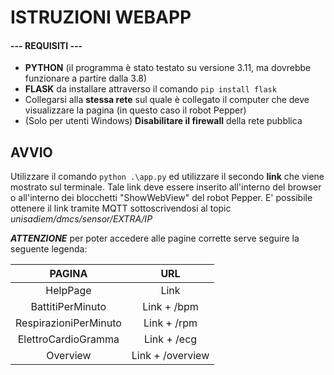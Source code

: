 # ISTRUZIONI WEBAPP

#### --- REQUISITI ---

- **PYTHON** (il programma è stato testato su versione 3.11, ma dovrebbe funzionare a partire dalla 3.8)
- **FLASK** da installare attraverso il comando `pip install flask`
- Collegarsi alla **stessa rete** sul quale è collegato il computer che deve visualizzare la pagina (in questo caso il robot Pepper)
- (Solo per utenti Windows) **Disabilitare il firewall** della rete pubblica

## AVVIO

Utilizzare il comando `python .\app.py` ed utilizzare il secondo **link** che viene mostrato sul terminale. Tale link deve essere inserito all'interno del browser o all'interno dei blocchetti "ShowWebView" del robot Pepper. E' possibile ottenere il link tramite MQTT sottoscrivendosi al topic *unisadiem/dmcs/sensor/EXTRA/IP*

***ATTENZIONE*** per poter accedere alle pagine corrette serve seguire la seguente legenda:

|         PAGINA        |        URL       |
|:---------------------:|:----------------:|
|        HelpPage       |       Link       |
|    BattitiPerMinuto   |    Link + /bpm   |
| RespirazioniPerMinuto |    Link + /rpm   |
|  ElettroCardioGramma  |    Link + /ecg   |
|        Overview       | Link + /overview |